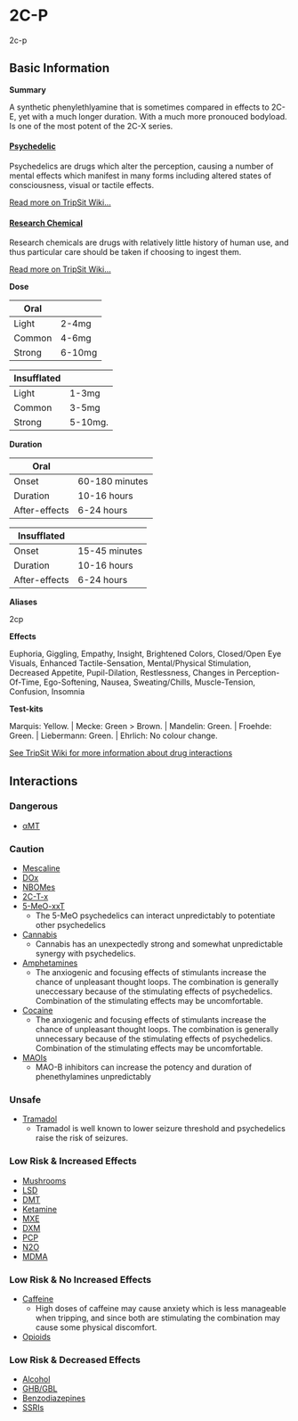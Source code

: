 # 2C-P

2c-p

## Basic Information

**Summary**

A synthetic phenylethlyamine that is sometimes compared in effects to 2C-E, yet with a much longer duration. With a much more pronouced bodyload. Is one of the most potent of the 2C-X series.

#### [Psychedelic](/category/psychedelic)

Psychedelics are drugs which alter the perception, causing a number of mental effects which manifest in many forms including altered states of consciousness, visual or tactile effects.

[Read more on TripSit Wiki...](#{category.wiki})

#### [Research Chemical](/category/research-chemical)

Research chemicals are drugs with relatively little history of human use, and thus particular care should be taken if choosing to ingest them.

[Read more on TripSit Wiki...](#{category.wiki})

**Dose**

| Oral   |        |
| ------ | ------ |
| Light  | 2-4mg  |
| Common | 4-6mg  |
| Strong | 6-10mg |

| Insufflated |         |
| ----------- | ------- |
| Light       | 1-3mg   |
| Common      | 3-5mg   |
| Strong      | 5-10mg. |

**Duration**

| Oral          |                |
| ------------- | -------------- |
| Onset         | 60-180 minutes |
| Duration      | 10-16 hours    |
| After-effects | 6-24 hours     |

| Insufflated   |               |
| ------------- | ------------- |
| Onset         | 15-45 minutes |
| Duration      | 10-16 hours   |
| After-effects | 6-24 hours    |

**Aliases**

2cp  

**Effects**

Euphoria, Giggling, Empathy, Insight, Brightened Colors, Closed/Open Eye Visuals, Enhanced Tactile-Sensation, Mental/Physical Stimulation, Decreased Appetite, Pupil-Dilation, Restlessness, Changes in Perception-Of-Time, Ego-Softening, Nausea, Sweating/Chills, Muscle-Tension, Confusion, Insomnia

**Test-kits**

Marquis: Yellow. | Mecke: Green > Brown. | Mandelin: Green. | Froehde: Green. | Liebermann: Green. | Ehrlich: No colour change.

[See TripSit Wiki for more information about drug interactions](http://combo.tripsit.me/)

## Interactions

### Dangerous

* [αMT](/amt)

### Caution

* [Mescaline](/mescaline)
* [DOx](https://wiki.tripsit.me/wiki/DOx)
* [NBOMes](https://wiki.tripsit.me/wiki/NBOMes)
* [2C-T-x](https://wiki.tripsit.me/wiki/2C-X)
* [5-MeO-xxT](https://wiki.tripsit.me/wiki/5-MeO-DMT)  
   * The 5-MeO psychedelics can interact unpredictably to potentiate other psychedelics
* [Cannabis](/cannabis)  
   * Cannabis has an unexpectedly strong and somewhat unpredictable synergy with psychedelics.
* [Amphetamines](https://wiki.tripsit.me/wiki/Amphetamine)  
   * The anxiogenic and focusing effects of stimulants increase the chance of unpleasant thought loops. The combination is generally uneccessary because of the stimulating effects of psychedelics. Combination of the stimulating effects may be uncomfortable.
* [Cocaine](/cocaine)  
   * The anxiogenic and focusing effects of stimulants increase the chance of unpleasant thought loops. The combination is generally unnecessary because of the stimulating effects of psychedelics. Combination of the stimulating effects may be uncomfortable.
* [MAOIs](https://wiki.tripsit.me/wiki/Antidepressants#MAOIs)  
   * MAO-B inhibitors can increase the potency and duration of phenethylamines unpredictably

### Unsafe

* [Tramadol](/tramadol)  
   * Tramadol is well known to lower seizure threshold and psychedelics raise the risk of seizures.

### Low Risk & Increased Effects

* [Mushrooms](/mushrooms)
* [LSD](/lsd)
* [DMT](/dmt)
* [Ketamine](/ketamine)
* [MXE](/mxe)
* [DXM](/dxm)
* [PCP](/pcp)
* [N2O](/nitrous)
* [MDMA](/mdma)

### Low Risk & No Increased Effects

* [Caffeine](/caffeine)  
   * High doses of caffeine may cause anxiety which is less manageable when tripping, and since both are stimulating the combination may cause some physical discomfort.
* [Opioids](https://wiki.tripsit.me/wiki/Opioids)

### Low Risk & Decreased Effects

* [Alcohol](/alcohol)
* [GHB/GBL](https://wiki.tripsit.me/wiki/GHB)
* [Benzodiazepines](https://wiki.tripsit.me/wiki/Benzodiazepines)
* [SSRIs](https://wiki.tripsit.me/wiki/Antidepressants#SSRIs)